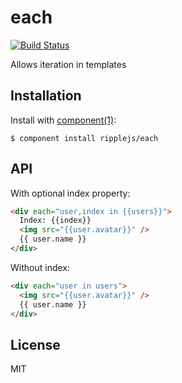 
# each

[![Build Status](https://travis-ci.org/ripplejs/each.png?branch=master)](https://travis-ci.org/ripplejs/each)

  Allows iteration in templates

## Installation

  Install with [component(1)](http://component.io):

    $ component install ripplejs/each

## API

With optional index property:

```html
<div each="user,index in {{users}}">
  Index: {{index}}
  <img src="{{user.avatar}}" />
  {{ user.name }}
</div>
```

Without index:

```html
<div each="user in users">
  <img src="{{user.avatar}}" />
  {{ user.name }}
</div>
```

## License

  MIT
